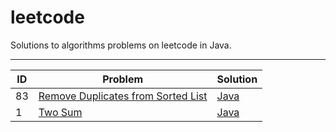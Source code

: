 # leetcode
Solutions to algorithms problems on leetcode in Java.

---

ID|Problem|Solution
---|---|---
83|[Remove Duplicates from Sorted List](https://leetcode.com/problems/remove-duplicates-from-sorted-list/)|[Java](./algorithms/src/remove_duplicates/Solution.java)
1|[Two Sum](https://leetcode.com/problems/two-sum/)|[Java](./algorithms/src/two_sum/Solution.java)

